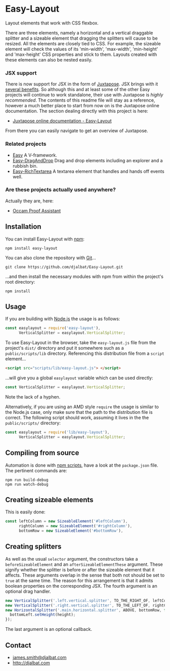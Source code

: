# Easy-Layout

Layout elements that work with CSS flexbox.

There are three elements, namely a horizontal and a vertical draggable splitter and a sizeable element that dragging the splitters will cause to be resized. All the elements are closely tied to CSS. For example, the sizeable element will check the values of its 'min-width', 'max-width', 'min-height' and 'max-height' CSS properties and stick to them. Layouts created with these elements can also be nested easily.

### JSX support

There is now support for JSX in the form of [Juxtapose](https://github.com/djalbat/Juxtapose). JSX brings with it [several benefits](http://djalbat.com/juxtapose#jsxIsGreat). So although this and at least some of the other Easy projects will continue to work standalone, their use with Juxtapose is *highly recommended*. The contents of this readme file will stay as a reference, however a much better place to start from now on is the Juxtapose online documentation. The section dealing directly with this project is here:

* [Juxtapose online documentation - Easy-Layout](http://djalbat.com/juxtapose/#easyLayout)

From there you can easily navigate to get an overview of Juxtapose.

### Related projects

- [Easy](https://github.com/djalbat/Easy) A V-framework.
- [Easy-DragAndDrop](https://github.com/djalbat/Easy-DragAndDrop) Drag and drop elements including an explorer and a rubbish bin.
- [Easy-RichTextarea](https://github.com/djalbat/Easy-RichTextarea) A textarea element that handles and hands off events well.

### Are these projects actually used anywhere?

Actually they are, here:

- [Occam Proof Assistant](http://djalbat.com/occam)

## Installation

You can install Easy-Layout with [npm](https://www.npmjs.com/):

    npm install easy-layout

You can also clone the repository with [Git](https://git-scm.com/)...

    git clone https://github.com/djalbat/Easy-Layout.git

...and then install the necessary modules with npm from within the project's root directory:

    npm install

## Usage

If you are building with [Node.js](http://nodejs.org) the usage is as follows:

```js
const easylayout = require('easy-layout'),
      VerticalSplitter = easylayout.VerticalSplitter;
```

To use Easy-Layout in the browser, take the `easy-layout.js` file from the project's `dist/` directory and put it somewhere such as a `public/scripts/lib` directory. Referencing this distribution file from a `script` element...

```html
<script src="scripts/lib/easy-layout.js"> </script>
```

...will give you a global `easylayout` variable which can be used directly:

```js
const VerticalSplitter = easylayout.VerticalSplitter;
```

Note the lack of a hyphen.

Alternatively, if you are using an AMD style `require` the usage is similar to the Node.js case, only make sure that the path to the distribution file is correct. The following script should work, assuming it lives in the the `public/scripts/` directory:

```js
const easylayout = require('lib/easy-layout'),
      VerticalSplitter = easylayout.VerticalSplitter;
```

## Compiling from source

Automation is done with [npm scripts](https://docs.npmjs.com/misc/scripts), have a look at the `package.json` file. The pertinent commands are:

    npm run build-debug
    npm run watch-debug

## Creating sizeable elements

This is easily done:

```js
const leftColumn = new SizeableElement('#leftColumn'),
      rightColumn = new SizeableElement('#rightColumn'),
      bottomRow = new SizeableElement('#bottomRow'),
```

## Creating splitters

As well as the usual `selector` argument, the constructors take a `beforeSizeableElement` and an `afterSizeableElementThese` argument. These signify whether the splitter is before or after the sizeable element that it affects. These arguments overlap in the sense that both not should be set to `true` at the same time. The reason for this arrangement is that it admits boolean properties on the corresponding JSX. The fourth argument is an optional drag handler.

```js
new VerticalSplitter('.left.vertical.splitter', TO_THE_RIGHT_OF, leftColumn);
new VerticalSplitter('.right.vertical.splitter', TO_THE_LEFT_OF, rightColumn);
new HorizontalSplitter('.main.horizontal.splitter', ABOVE, bottomRow, function(height) {
  bottomLeft.setHeight(height);
});
```
The last argument is an optional callback.

## Contact

* james.smith@djalbat.com
* http://djalbat.com
